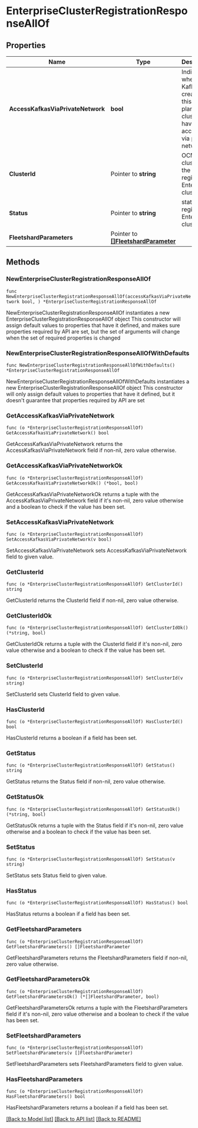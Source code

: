 # EnterpriseClusterRegistrationResponseAllOf

## Properties

Name | Type | Description | Notes
------------ | ------------- | ------------- | -------------
**AccessKafkasViaPrivateNetwork** | **bool** | Indicates whether Kafkas created on this data plane cluster have to be accessed via private network | 
**ClusterId** | Pointer to **string** | OCM cluster id of the registered Enterprise cluster | [optional] 
**Status** | Pointer to **string** | status of registered Enterprise cluster | [optional] 
**FleetshardParameters** | Pointer to [**[]FleetshardParameter**](FleetshardParameter.md) |  | [optional] 

## Methods

### NewEnterpriseClusterRegistrationResponseAllOf

`func NewEnterpriseClusterRegistrationResponseAllOf(accessKafkasViaPrivateNetwork bool, ) *EnterpriseClusterRegistrationResponseAllOf`

NewEnterpriseClusterRegistrationResponseAllOf instantiates a new EnterpriseClusterRegistrationResponseAllOf object
This constructor will assign default values to properties that have it defined,
and makes sure properties required by API are set, but the set of arguments
will change when the set of required properties is changed

### NewEnterpriseClusterRegistrationResponseAllOfWithDefaults

`func NewEnterpriseClusterRegistrationResponseAllOfWithDefaults() *EnterpriseClusterRegistrationResponseAllOf`

NewEnterpriseClusterRegistrationResponseAllOfWithDefaults instantiates a new EnterpriseClusterRegistrationResponseAllOf object
This constructor will only assign default values to properties that have it defined,
but it doesn't guarantee that properties required by API are set

### GetAccessKafkasViaPrivateNetwork

`func (o *EnterpriseClusterRegistrationResponseAllOf) GetAccessKafkasViaPrivateNetwork() bool`

GetAccessKafkasViaPrivateNetwork returns the AccessKafkasViaPrivateNetwork field if non-nil, zero value otherwise.

### GetAccessKafkasViaPrivateNetworkOk

`func (o *EnterpriseClusterRegistrationResponseAllOf) GetAccessKafkasViaPrivateNetworkOk() (*bool, bool)`

GetAccessKafkasViaPrivateNetworkOk returns a tuple with the AccessKafkasViaPrivateNetwork field if it's non-nil, zero value otherwise
and a boolean to check if the value has been set.

### SetAccessKafkasViaPrivateNetwork

`func (o *EnterpriseClusterRegistrationResponseAllOf) SetAccessKafkasViaPrivateNetwork(v bool)`

SetAccessKafkasViaPrivateNetwork sets AccessKafkasViaPrivateNetwork field to given value.


### GetClusterId

`func (o *EnterpriseClusterRegistrationResponseAllOf) GetClusterId() string`

GetClusterId returns the ClusterId field if non-nil, zero value otherwise.

### GetClusterIdOk

`func (o *EnterpriseClusterRegistrationResponseAllOf) GetClusterIdOk() (*string, bool)`

GetClusterIdOk returns a tuple with the ClusterId field if it's non-nil, zero value otherwise
and a boolean to check if the value has been set.

### SetClusterId

`func (o *EnterpriseClusterRegistrationResponseAllOf) SetClusterId(v string)`

SetClusterId sets ClusterId field to given value.

### HasClusterId

`func (o *EnterpriseClusterRegistrationResponseAllOf) HasClusterId() bool`

HasClusterId returns a boolean if a field has been set.

### GetStatus

`func (o *EnterpriseClusterRegistrationResponseAllOf) GetStatus() string`

GetStatus returns the Status field if non-nil, zero value otherwise.

### GetStatusOk

`func (o *EnterpriseClusterRegistrationResponseAllOf) GetStatusOk() (*string, bool)`

GetStatusOk returns a tuple with the Status field if it's non-nil, zero value otherwise
and a boolean to check if the value has been set.

### SetStatus

`func (o *EnterpriseClusterRegistrationResponseAllOf) SetStatus(v string)`

SetStatus sets Status field to given value.

### HasStatus

`func (o *EnterpriseClusterRegistrationResponseAllOf) HasStatus() bool`

HasStatus returns a boolean if a field has been set.

### GetFleetshardParameters

`func (o *EnterpriseClusterRegistrationResponseAllOf) GetFleetshardParameters() []FleetshardParameter`

GetFleetshardParameters returns the FleetshardParameters field if non-nil, zero value otherwise.

### GetFleetshardParametersOk

`func (o *EnterpriseClusterRegistrationResponseAllOf) GetFleetshardParametersOk() (*[]FleetshardParameter, bool)`

GetFleetshardParametersOk returns a tuple with the FleetshardParameters field if it's non-nil, zero value otherwise
and a boolean to check if the value has been set.

### SetFleetshardParameters

`func (o *EnterpriseClusterRegistrationResponseAllOf) SetFleetshardParameters(v []FleetshardParameter)`

SetFleetshardParameters sets FleetshardParameters field to given value.

### HasFleetshardParameters

`func (o *EnterpriseClusterRegistrationResponseAllOf) HasFleetshardParameters() bool`

HasFleetshardParameters returns a boolean if a field has been set.


[[Back to Model list]](../README.md#documentation-for-models) [[Back to API list]](../README.md#documentation-for-api-endpoints) [[Back to README]](../README.md)


